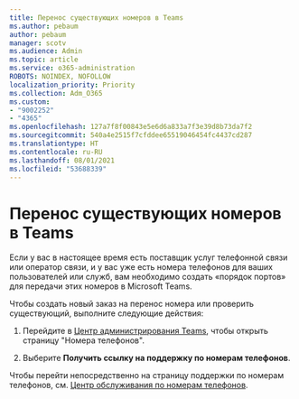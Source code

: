 ```yaml
---
title: Перенос существующих номеров в Teams
ms.author: pebaum
author: pebaum
manager: scotv
ms.audience: Admin
ms.topic: article
ms.service: o365-administration
ROBOTS: NOINDEX, NOFOLLOW
localization_priority: Priority
ms.collection: Adm_O365
ms.custom:
- "9002252"
- "4365"
ms.openlocfilehash: 127a7f8f00843e5e6d6a833a7f3e39d8b73da7f2
ms.sourcegitcommit: 540a4e2515f7cfddee65519046454fc4437cd287
ms.translationtype: HT
ms.contentlocale: ru-RU
ms.lasthandoff: 08/01/2021
ms.locfileid: "53688339"
---
```

# <a name="port-existing-numbers-to-teams"></a>Перенос существующих номеров в Teams

Если у вас в настоящее время есть поставщик услуг телефонной связи или оператор связи, и у вас уже есть номера телефонов для ваших пользователей или служб, вам необходимо создать «порядок портов» для передачи этих номеров в Microsoft Teams.  

Чтобы создать новый заказ на перенос номера или проверить существующий, выполните следующие действия: 

1. Перейдите в [Центр администрирования Teams](https://admin.teams.microsoft.com/phone-numbers), чтобы открыть страницу "Номера телефонов". 

1. Выберите **Получить ссылку на поддержку по номерам телефонов**. 

Чтобы перейти непосредственно на страницу поддержки по номерам телефонов, см. [Центр обслуживания по номерам телефонов](https://pstnsd.powerappsportals.com/).  